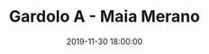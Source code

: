 ---
title: Gardolo A - Maia Merano
date: 2019-11-30 18:00:00
squadra-a: Maia Merano
punteggio-a: 
squadra-b: Bc Gardolo A
punteggio-b: 
partite/squadra: under-18-19-20
luogo: Centro Sportivo Trento Nord
categoria: under 18
---